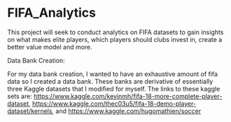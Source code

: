 # FIFA_Analytics
This project will seek to conduct analytics on FIFA datasets to gain insights on what makes elite players, which players should clubs invest in, create a better value model and more.

Data Bank Creation:

For my data bank creation, I wanted to have an exhaustive amount of fifa data so I created a data bank.
These banks are derivative of essentially three Kaggle datasets that I modified for myself.
The links to these kaggle sets are: https://www.kaggle.com/kevinmh/fifa-18-more-complete-player-dataset, https://www.kaggle.com/thec03u5/fifa-18-demo-player-dataset/kernels,  and https://www.kaggle.com/hugomathien/soccer

